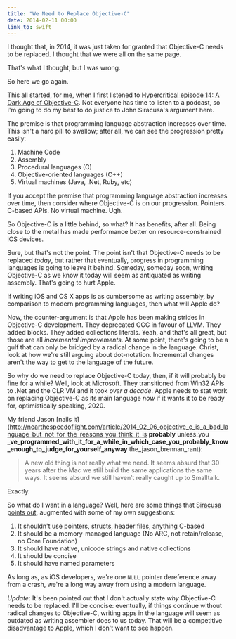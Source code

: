 ```yaml
---
title: "We Need to Replace Objective-C"
date: 2014-02-11 00:00
link_to: swift
---
```


I thought that, in 2014, it was just taken for granted that Objective-C needs to be replaced. I thought that we were all on the same page.

That's what I thought, but I was wrong.

So here we go again.

This all started, for me, when I first listened to [Hypercritical episode 14: A Dark Age of Objective-C](http://5by5.tv/hypercritical/14). Not everyone has time to listen to a podcast, so I'm going to do my best to do justice to John Siracusa's argument here.

The premise is that programming language abstraction increases over time. This isn't a hard pill to swallow; after all, we can see the progression pretty easily:

1. Machine Code
2. Assembly
3. Procedural languages (C)
4. Objective-oriented languages (C++)
5. Virtual machines (Java, .Net, Ruby, etc)

If you accept the premise that programming language abstraction increases over time, then consider where Objective-C is on our progression. Pointers. C-based APIs. No virtual machine. Ugh.

So Objective-C is a little behind, so what? It has benefits, after all. Being close to the metal has made performance better on resource-constrained iOS devices.

Sure, but that's not the point. The point isn't that Objective-C needs to be replaced _today_, but rather that eventually, progress in programming languages is going to leave it behind. Someday, someday soon, writing Objective-C as we know it today will seem as antiquated as writing assembly. That's going to hurt Apple.

If writing iOS and OS X apps is as cumbersome as writing assembly, by comparison to modern programming languages, then what will Apple do?

Now, the counter-argument is that Apple has been making strides in Objective-C development. They deprecated GCC in favour of LLVM. They added blocks. They added collections literals. Yeah, and that's all great, but those are all _incremental improvements_. At some point, there's going to be a gulf that can only be bridged by a radical change in the language. Christ, look at how we're still arguing about dot-notation. Incremental changes aren't the way to get to the language of the future.

So why do we need to replace Objective-C today, then, if it will probably be fine for a while? Well, look at Microsoft. They transitioned from Win32 APIs to .Net and the CLR VM and it took _over a decade_. Apple needs to stat work on replacing Objective-C as its main language _now_ if it wants it to be ready for, optimistically speaking, 2020.

My friend Jason [nails it](http://nearthespeedoflight.com/article/2014_02_06_objective_c_is_a_bad_language_but_not_for_the_reasons_you_think_it_is __probably__ unless_you ___ve_programmed_with_it_for_a_while_in_which_case_you_probably_know_enough_to_judge_for_yourself_anyway__ the_jason_brennan_rant):

> A new old thing is not really what we need. It seems absurd that 30 years after the Mac we still build the same applications the same ways. It seems absurd we still haven’t really caught up to Smalltalk.

Exactly.

So what do I want in a language? Well, here are some things that [Siracusa points out](http://5by5.tv/hypercritical/15), augmented with some of my own suggestions:

1. It shouldn't use pointers, structs, header files, anything C-based
2. It should be a memory-managed language (No ARC, not retain/release, no Core Foundation)
3. It should have native, unicode strings and native collections
4. It should be concise
5. It should have named parameters

As long as, as iOS developers, we're one `NULL` pointer dereference away from a crash, we're a long way away from using a modern language.

_Update_: It's been pointed out that I don't actually state _why_ Objective-C needs to be replaced. I'll be concise: eventually, if things continue without radical changes to Objective-C, writing apps in the language will seem as outdated as writing assembler does to us today. That will be a competitive disadvantage to Apple, which I don't want to see happen.

<!-- more -->
